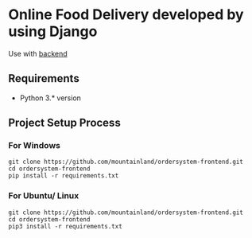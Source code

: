 # Online Food Delivery developed by using Django

Use with [backend](https://github.com/mountainland/ordersystem-backend/)

## Requirements
- Python 3.* version

## Project Setup Process

### For Windows
```shellscript
git clone https://github.com/mountainland/ordersystem-frontend.git
cd ordersystem-frontend
pip install -r requirements.txt
```

### For Ubuntu/ Linux
```shellscript
git clone https://github.com/mountainland/ordersystem-frontend.git
cd ordersystem-frontend
pip3 install -r requirements.txt
```
